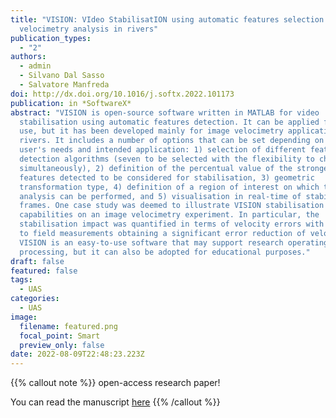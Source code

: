 ```yaml
---
title: "VISION: VIdeo StabilisatION using automatic features selection for image
  velocimetry analysis in rivers"
publication_types:
  - "2"
authors:
  - admin
  - Silvano Dal Sasso
  - Salvatore Manfreda
doi: http://dx.doi.org/10.1016/j.softx.2022.101173
publication: in *SoftwareX*
abstract: "VISION is open-source software written in MATLAB for video
  stabilisation using automatic features detection. It can be applied for any
  use, but it has been developed mainly for image velocimetry applications in
  rivers. It includes a number of options that can be set depending on the
  user's needs and intended application: 1) selection of different feature
  detection algorithms (seven to be selected with the flexibility to choose two
  simultaneously), 2) definition of the percentual value of the strongest
  features detected to be considered for stabilisation, 3) geometric
  transformation type, 4) definition of a region of interest on which the
  analysis can be performed, and 5) visualisation in real-time of stabilised
  frames. One case study was deemed to illustrate VISION stabilisation
  capabilities on an image velocimetry experiment. In particular, the
  stabilisation impact was quantified in terms of velocity errors with respect
  to field measurements obtaining a significant error reduction of velocities.
  VISION is an easy-to-use software that may support research operating in image
  processing, but it can also be adopted for educational purposes."
draft: false
featured: false
tags:
  - UAS
categories:
  - UAS
image:
  filename: featured.png
  focal_point: Smart
  preview_only: false
date: 2022-08-09T22:48:23.223Z
---
```

{{% callout note %}}
open-access research paper! 

You can read the manuscript [here](http://dx.doi.org/10.1016/j.softx.2022.101173)
{{% /callout %}}